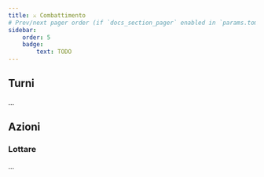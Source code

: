 ```yaml
---
title: ⚔️ Combattimento
# Prev/next pager order (if `docs_section_pager` enabled in `params.toml`)
sidebar:
    order: 5
    badge:
        text: TODO
---
```


## Turni

...

## Azioni

### Lottare

...